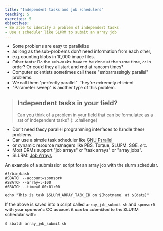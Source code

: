 ```yaml
---
title: "Independent tasks and job schedulers"
teaching: 5
exercises: 5
objectives:
- Be able to identify a problem of independent tasks
- Use a scheduler like SLURM to submit an array job
---
```


- Some problems are easy to parallelize
- as long as the sub-problems don't need information from each other,
- e.g. counting blobs in 10,000 image files.
- Other tests: Do the sub-tasks have to be done at the same time,
 or in order? Or could they all start and end at random times?
- Computer scientists sometimes call these "embarrassingly parallel" problems.
- We call them "perfectly parallel". They're extremely efficient.
- "Parameter sweep" is another type of this problem.

> ## Independent tasks in your field?
>
> Can you think of a problem in your field that can be formulated
> as a set of independent tasks?
{: .challenge}

- Don't need fancy parallel programming interfaces to handle these problems.
- Can use a simple task scheduler like [GNU Parallel](https://docs.computecanada.ca/wiki/GNU_Parallel)
- or dynamic resource managers like PBS, Torque, SLURM, SGE, *etc.*
- Most DRMs support "job arrays" or "task arrays" or "array jobs".
- SLURM: [Job Arrays](https://docs.computecanada.ca/wiki/Job_arrays)


An example of a submission script for an array job with the slurm schedular.

~~~ {.shell}
#!/bin/bash
#SBATCH --account=sponsor0
#SBATCH --array=1-100
#SBATCH --time=0-00:01:00

echo "This is task $SLURM_ARRAY_TASK_ID on $(hostname) at $(date)"
~~~

If the above is saved into a script called `array_job_submit.sh` and `sponsor0` with your sponsor's CC account it can be submitted to the SLURM schedular with:
~~~ {.shell}
$ sbatch array_job_submit.sh
~~~
